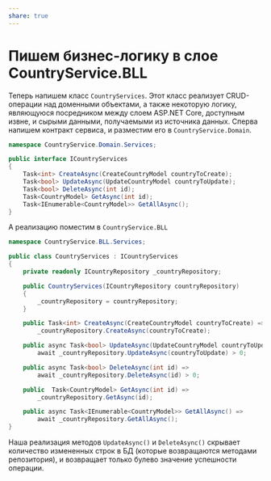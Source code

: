 ```yaml
---
share: true
---
```

# Пишем бизнес-логику в слое CountryService.BLL
Теперь напишем класс `CountryServices`. Этот класс реализует CRUD-операции над доменными объектами, а также некоторую логику, являющуюся посредником между слоем ASP.NET Core, доступным извне, и сырыми данными, получаемыми из источника данных.
Сперва напишем контракт сервиса, и разместим его в `CountryService.Domain`.
```csharp
namespace CountryService.Domain.Services;

public interface ICountryServices
{
    Task<int> CreateAsync(CreateCountryModel countryToCreate);
    Task<bool> UpdateAsync(UpdateCountryModel countryToUpdate);
    Task<bool> DeleteAsync(int id);
    Task<CountryModel> GetAsync(int id);
    Task<IEnumerable<CountryModel>> GetAllAsync();
}
```
А реализацию поместим в `CountryService.BLL`
```csharp
namespace CountryService.BLL.Services;

public class CountryServices : ICountryServices
{
    private readonly ICountryRepository _countryRepository;

    public CountryServices(ICountryRepository countryRepository)
    {
        _countryRepository = countryRepository;
    }

    public Task<int> CreateAsync(CreateCountryModel countryToCreate) =>
        _countryRepository.CreateAsync(countryToCreate);

    public async Task<bool> UpdateAsync(UpdateCountryModel countryToUpdate) => 
        await _countryRepository.UpdateAsync(countryToUpdate) > 0;

    public async Task<bool> DeleteAsync(int id) => 
        await _countryRepository.DeleteAsync(id) > 0;

    public  Task<CountryModel> GetAsync(int id) => 
        _countryRepository.GetAsync(id);

    public async Task<IEnumerable<CountryModel>> GetAllAsync() => 
        await _countryRepository.GetAllAsync();
}
```
Наша реализация методов `UpdateAsync()` и `DeleteAsync()` скрывает количество измененных строк в БД (которые возвращаются методами репозитория), и возвращает только булево значение успешности операции.
